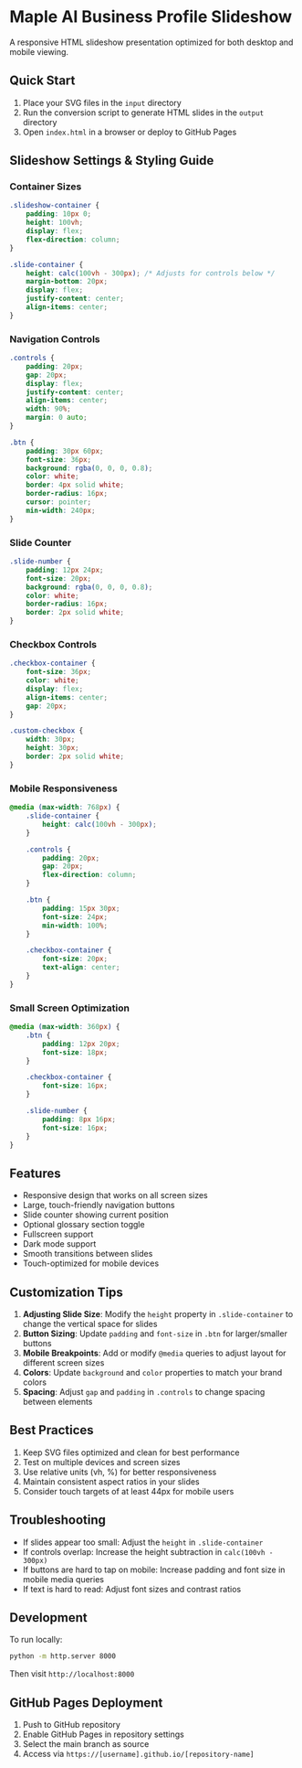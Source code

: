 # Maple AI Business Profile Slideshow

A responsive HTML slideshow presentation optimized for both desktop and mobile viewing.

## Quick Start

1. Place your SVG files in the `input` directory
2. Run the conversion script to generate HTML slides in the `output` directory
3. Open `index.html` in a browser or deploy to GitHub Pages

## Slideshow Settings & Styling Guide

### Container Sizes
```css
.slideshow-container {
    padding: 10px 0;
    height: 100vh;
    display: flex;
    flex-direction: column;
}

.slide-container {
    height: calc(100vh - 300px); /* Adjusts for controls below */
    margin-bottom: 20px;
    display: flex;
    justify-content: center;
    align-items: center;
}
```

### Navigation Controls
```css
.controls {
    padding: 20px;
    gap: 20px;
    display: flex;
    justify-content: center;
    align-items: center;
    width: 90%;
    margin: 0 auto;
}

.btn {
    padding: 30px 60px;
    font-size: 36px;
    background: rgba(0, 0, 0, 0.8);
    color: white;
    border: 4px solid white;
    border-radius: 16px;
    cursor: pointer;
    min-width: 240px;
}
```

### Slide Counter
```css
.slide-number {
    padding: 12px 24px;
    font-size: 20px;
    background: rgba(0, 0, 0, 0.8);
    color: white;
    border-radius: 16px;
    border: 2px solid white;
}
```

### Checkbox Controls
```css
.checkbox-container {
    font-size: 36px;
    color: white;
    display: flex;
    align-items: center;
    gap: 20px;
}

.custom-checkbox {
    width: 30px;
    height: 30px;
    border: 2px solid white;
}
```

### Mobile Responsiveness
```css
@media (max-width: 768px) {
    .slide-container {
        height: calc(100vh - 300px);
    }

    .controls {
        padding: 20px;
        gap: 20px;
        flex-direction: column;
    }

    .btn {
        padding: 15px 30px;
        font-size: 24px;
        min-width: 100%;
    }

    .checkbox-container {
        font-size: 20px;
        text-align: center;
    }
}
```

### Small Screen Optimization
```css
@media (max-width: 360px) {
    .btn {
        padding: 12px 20px;
        font-size: 18px;
    }

    .checkbox-container {
        font-size: 16px;
    }

    .slide-number {
        padding: 8px 16px;
        font-size: 16px;
    }
}
```

## Features

- Responsive design that works on all screen sizes
- Large, touch-friendly navigation buttons
- Slide counter showing current position
- Optional glossary section toggle
- Fullscreen support
- Dark mode support
- Smooth transitions between slides
- Touch-optimized for mobile devices

## Customization Tips

1. **Adjusting Slide Size**: Modify the `height` property in `.slide-container` to change the vertical space for slides
2. **Button Sizing**: Update `padding` and `font-size` in `.btn` for larger/smaller buttons
3. **Mobile Breakpoints**: Add or modify `@media` queries to adjust layout for different screen sizes
4. **Colors**: Update `background` and `color` properties to match your brand colors
5. **Spacing**: Adjust `gap` and `padding` in `.controls` to change spacing between elements

## Best Practices

1. Keep SVG files optimized and clean for best performance
2. Test on multiple devices and screen sizes
3. Use relative units (vh, %) for better responsiveness
4. Maintain consistent aspect ratios in your slides
5. Consider touch targets of at least 44px for mobile users

## Troubleshooting

- If slides appear too small: Adjust the `height` in `.slide-container`
- If controls overlap: Increase the height subtraction in `calc(100vh - 300px)`
- If buttons are hard to tap on mobile: Increase padding and font size in mobile media queries
- If text is hard to read: Adjust font sizes and contrast ratios

## Development

To run locally:
```bash
python -m http.server 8000
```
Then visit `http://localhost:8000`

## GitHub Pages Deployment

1. Push to GitHub repository
2. Enable GitHub Pages in repository settings
3. Select the main branch as source
4. Access via `https://[username].github.io/[repository-name]` 